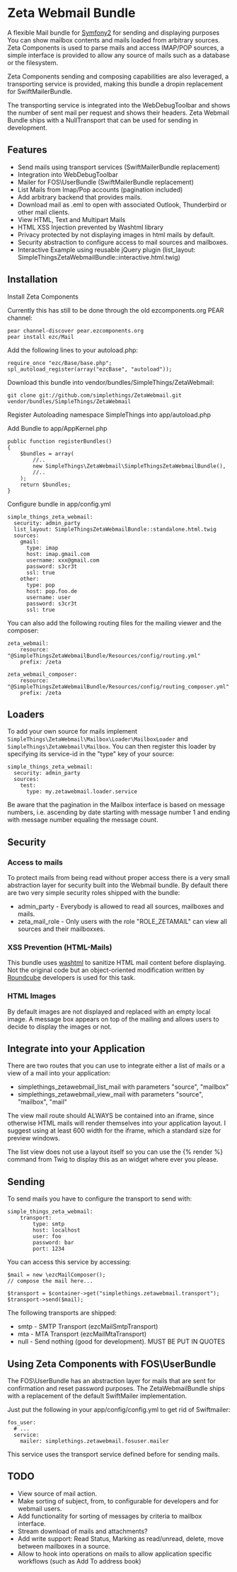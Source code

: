 # Zeta Webmail Bundle

A flexible Mail bundle for [Symfony2](http://www.symfony.com) for sending and displaying purposes
You can show mailbox contents and mails loaded from arbitrary sources. Zeta Components is used to parse mails and
access IMAP/POP sources, a simple interface is provided to allow any source of mails such as
a database or the filesystem.

Zeta Components sending and composing capabilities are also leveraged, a transporting service is provided,
making this bundle a dropin replacement for SwiftMailerBundle.

The transporting service is integrated into the WebDebugToolbar and shows the number of sent mail
per request and shows their headers. Zeta Webmail Bundle ships with a NullTransport that can be
used for sending in development.

## Features

* Send mails using transport services (SwiftMailerBundle replacement)
* Integration into WebDebugToolbar
* Mailer for FOS\UserBundle (SwiftMailerBundle replacement)
* List Mails from Imap/Pop accounts (pagination included)
* Add arbitrary backend that provides mails.
* Download mail as .eml to open with associated Outlook, Thunderbird or other mail clients.
* View HTML, Text and Multipart Mails
* HTML XSS Injection prevented by Washtml library
* Privacy protected by not displaying images in html mails by default.
* Security abstraction to configure access to mail sources and mailboxes.
* Interactive Example using reusable jQuery plugin (list_layout: SimpleThingsZetaWebmailBundle::interactive.html.twig)

## Installation

Install Zeta Components

Currently this has still to be done through the old ezcomponents.org PEAR channel:

    pear channel-discover pear.ezcomponents.org
    pear install ezc/Mail

Add the following lines to your autoload.php:

    require_once "ezc/Base/base.php";
    spl_autoload_register(array("ezcBase", "autoload"));

Download this bundle into vendor/bundles/SimpleThings/ZetaWebmail:

    git clone git://github.com/simplethings/ZetaWebmail.git vendor/bundles/SimpleThings/ZetaWebmail

Register Autoloading namespace SimpleThings into app/autoload.php

Add Bundle to app/AppKernel.php

    public function registerBundles()
    {
        $bundles = array(
            //..
            new SimpleThings\ZetaWebmail\SimpleThingsZetaWebmailBundle(),
            //..
        );
        return $bundles;
    }

Configure bundle in app/config.yml

    simple_things_zeta_webmail:
      security: admin_party
      list_layout: SimpleThingsZetaWebmailBundle::standalone.html.twig
      sources:
        gmail:
          type: imap
          host: imap.gmail.com
          username: xxx@gmail.com
          password: s3cr3t
          ssl: true
        other:
          type: pop
          host: pop.foo.de
          username: user
          password: s3cr3t
          ssl: true

You can also add the following routing files for the mailing viewer and the composer:

    zeta_webmail:
        resource: "@SimpleThingsZetaWebmailBundle/Resources/config/routing.yml"
        prefix: /zeta

    zeta_webmail_composer:
        resource: "@SimpleThingsZetaWebmailBundle/Resources/config/routing_composer.yml"
        prefix: /zeta

## Loaders

To add your own source for mails implement `SimpleThings\ZetaWebmail\Mailbox\Loader\MailboxLoader` and
`SimpleThings\ZetaWebmail\Mailbox`. You can then register this loader by specifying its service-id
in the "type" key of your source:

    simple_things_zeta_webmail:
      security: admin_party
      sources:
        test:
          type: my.zetawebmail.loader.service

Be aware that the pagination in the Mailbox interface is based on message numbers, i.e. ascending
by date starting with message number 1 and ending with message number equaling the message count.

## Security

### Access to mails

To protect mails from being read without proper access there is a very small abstraction layer for security
built into the Webmail bundle. By default there are two very simple security roles shipped with the bundle:

* admin_party - Everybody is allowed to read all sources, mailboxes and mails.
* zeta_mail_role - Only users with the role "ROLE_ZETAMAIL" can view all sources and their mailboxxes.

### XSS Prevention (HTML-Mails)

This bundle uses [washtml](http://ubixis.com/washtml/) to sanitize HTML mail content before displaying.
Not the original code but an object-oriented modification written by [Roundcube](http://www.roundcube.net) developers
is used for this task.

### HTML Images

By default images are not displayed and replaced with an empty local image. A message box appears
on top of the mailing and allows users to decide to display the images or not.

## Integrate into your Application

There are two routes that you can use to integrate either a list of mails or a view of a mail into
your application:

* simplethings_zetawebmail_list_mail with parameters "source", "mailbox"
* simplethings_zetawebmail_view_mail with parameters "source", "mailbox", "mail"

The view mail route should ALWAYS be contained into an iframe, since otherwise HTML mails will render themselves
into your application layout. I suggest using at least 600 width for the iframe, which a standard size
for preview windows.

The list view does not use a layout itself so you can use the {% render %} command from Twig to
display this as an widget where ever you please.

## Sending

To send mails you have to configure the transport to send with:

    simple_things_zeta_webmail:
        transport:
            type: smtp
            host: localhost
            user: foo
            password: bar
            port: 1234

You can access this service by accessing:

    $mail = new \ezcMailComposer();
    // compose the mail here...

    $transport = $container->get("simplethings.zetawebmail.transport");
    $transport->send($mail);

The following transports are shipped:

* smtp - SMTP Transport (ezcMailSmtpTransport)
* mta - MTA Transport (ezcMailMtaTransport)
* null - Send nothing (good for development). MUST BE PUT IN QUOTES

## Using Zeta Components with FOS\UserBundle

The FOS\UserBundle has an abstraction layer for mails that are sent for confirmation and reset password
purposes. The ZetaWebmailBundle ships with a replacement of the default SwiftMailer implementation.

Just put the following in your app/config/config.yml to get rid of Swiftmailer:

    fos_user:
      # ...
      service:
        mailer: simplethings.zetawebmail.fosuser.mailer

This service uses the transport service defined before for sending mails.

## TODO

* View source of mail action.
* Make sorting of subject, from, to configurable for developers and for webmail users.
* Add functionality for sorting of messages by criteria to mailbox interface.
* Stream download of mails and attachments?
* Add write support: Read Status, Marking as read/unread, delete, move between mailboxes in a source.
* Allow to hook into operations on mails to allow application specific workflows (such as Add To address book)
